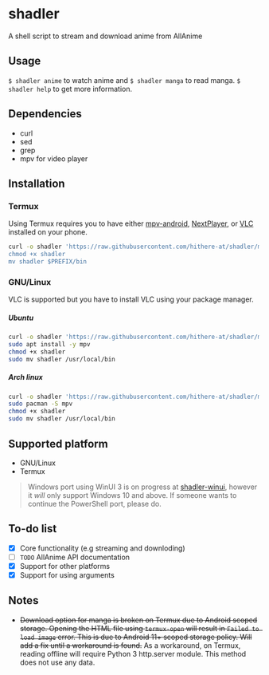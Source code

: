 # shadler
A shell script to stream and download anime from AllAnime

## Usage
`$ shadler anime` to watch anime and `$ shadler manga` to read manga. `$ shadler help` to get more information.

## Dependencies
* curl
* sed
* grep
* mpv for video player

## Installation

### Termux
Using Termux requires you to have either [mpv-android](https://github.com/mpv-android/mpv-android), [NextPlayer](https://github.com/anilbeesetti/nextplayer), or [VLC](https://github.com/videolan/vlc-android) installed on your phone.

```sh
curl -o shadler 'https://raw.githubusercontent.com/hithere-at/shadler/master/shadler
chmod +x shadler
mv shadler $PREFIX/bin
```

### GNU/Linux
VLC is supported but you have to install VLC using your package manager.

##### Ubuntu
```sh
curl -o shadler 'https://raw.githubusercontent.com/hithere-at/shadler/master/shadler'
sudo apt install -y mpv
chmod +x shadler
sudo mv shadler /usr/local/bin
```

##### Arch linux
```sh
curl -o shadler 'https://raw.githubusercontent.com/hithere-at/shadler/master/shadler'
sudo pacman -S mpv
chmod +x shadler
sudo mv shadler /usr/local/bin
```

## Supported platform
- GNU/Linux
- Termux

> Windows port using WinUI 3 is on progress at [shadler-winui](https://github.com/hithere-at/shadler-winui), however it *will* only support Windows 10 and above. If someone wants to continue the PowerShell port, please do.

## To-do list
- [x] Core functionality (e.g streaming and downloding)
- [ ] `TODO` AllAnime API documentation
- [x] Support for other platforms
- [x] Support for using arguments

## Notes
- ~~Download option for manga is broken on Termux due to Android scoped storage. Opening the HTML file using `termux-open`  will result in `Failed to load image` error. This is due to Android 11+ scoped storage policy. Will add a fix until a workaround is found.~~ As a workaround, on Termux, reading offline will require Python 3 http.server module. This method does not use any data.

